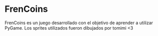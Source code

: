 # FrenCoins

FrenCoins es un juego desarrollado con el objetivo de aprender a utilizar PyGame. 
Los sprites utilizados fueron dibujados por tomimi <3